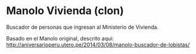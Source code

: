# Manolo Vivienda (clon)

Buscador de personas que ingresan al Ministerio de Vivienda.

Basado en el Manolo original, descrito aqui:
<http://aniversarioperu.utero.pe/2014/03/08/manolo-buscador-de-lobistas/>


